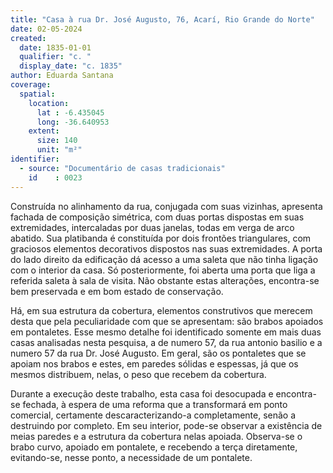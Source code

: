```yaml
---
title: "Casa à rua Dr. José Augusto, 76, Acarí, Rio Grande do Norte"
date: 02-05-2024
created:
  date: 1835-01-01
  qualifier: "c. "
  display_date: "c. 1835"
author: Eduarda Santana
coverage:
  spatial:
    location:
      lat : -6.435045
      long: -36.640953
    extent:
      size: 140
      unit: "m²"
identifier:
  - source: "Documentário de casas tradicionais"
    id    : 0023
---
```


Construída no alinhamento da rua, conjugada com suas vizinhas, apresenta fachada de composição simétrica, com duas portas dispostas em suas extremidades, intercaladas por duas janelas, todas em verga de arco abatido. Sua platibanda é constituída por dois frontões triangulares, com graciosos elementos decorativos dispostos nas suas extremidades. A porta do lado direito da edificação dá acesso a uma saleta que não tinha ligação com o interior da casa. Só posteriormente, foi aberta uma porta que liga a referida saleta à sala de visita. Não obstante estas alterações, encontra-se bem preservada e em bom estado de conservação.

Há, em sua estrutura da cobertura, elementos construtivos que merecem desta que pela peculiaridade com que se apresentam: são brabos apoiados em pontaletes. Esse mesmo detalhe foi identificado somente em mais duas casas analisadas nesta pesquisa, a de numero 57, da rua antonio basilio e a numero 57 da rua Dr. José Augusto. Em geral, são os pontaletes que se apoiam nos brabos e estes, em paredes sólidas e espessas, já que os mesmos distribuem, nelas, o peso que recebem da cobertura.

Durante a execução deste trabalho, esta casa foi desocupada e encontra-se fechada, à espera de uma reforma que a transformará em ponto comercial, certamente descaracterizando-a completamente, senão a destruindo por completo. Em seu interior, pode-se observar a existência de meias paredes e a estrutura da cobertura nelas apoiada. Observa-se o brabo curvo, apoiado em pontalete, e recebendo a terça diretamente, evitando-se, nesse ponto, a necessidade de um pontalete.
